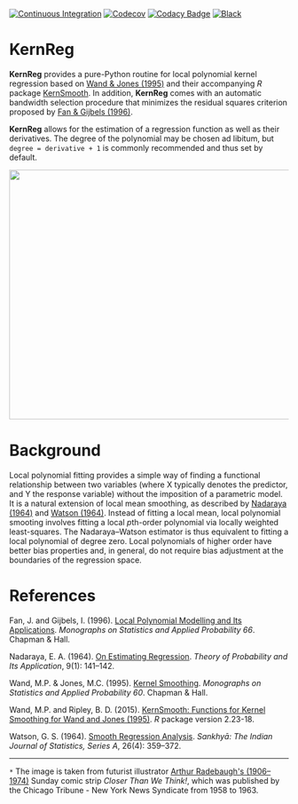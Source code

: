 [![Continuous Integration](https://github.com/segsell/hypermodern-kernreg/workflows/Continuous%20Integration/badge.svg?branch=main)](https://github.com/segsell/hypermodern-kernreg/actions?workflow=%3A"Continuous+Integration")
[![Codecov](https://codecov.io/gh/segsell/hypermodern-kernreg/branch/main/graph/badge.svg)](https://codecov.io/gh/segsell/hypermodern-kernreg)
[![Codacy Badge](https://app.codacy.com/project/badge/Grade/5dd752959ec8415c8fa9cc9c18ac7d9a)](https://www.codacy.com?utm_source=github.com&amp;utm_medium=referral&amp;utm_content=segsell/hypermodern-kernreg&amp;utm_campaign=Badge_Grade)
[![Black](https://img.shields.io/badge/code%20style-black-000000.svg)](https://github.com/psf/black)

# KernReg
**KernReg** provides a pure-Python routine for local polynomial kernel regression based on [Wand & Jones (1995)](http://matt-wand.utsacademics.info/webWJbook/) and their accompanying *R* package [KernSmooth](https://www.rdocumentation.org/packages/KernSmooth/versions/2.23-18). In addition, **KernReg** comes with an automatic bandwidth selection procedure that minimizes the residual squares criterion proposed by [Fan & Gijbels (1996)](https://www.taylorfrancis.com/books/local-polynomial-modelling-applications-fan-gijbels/10.1201/9780203748725).

**KernReg** allows for the estimation of a regression function as well as their derivatives. The degree of the polynomial may be chosen ad libitum, but ```degree = derivative + 1``` is commonly recommended and thus set by default.

<p align="center">
  <img width="650" height="450" src="https://github.com/segsell/hypermodern-kernreg/blob/main/docs/images/Arthur_Radebaugh_retrofuturism.jpg?raw=true">
</p>

# Background
Local polynomial fitting provides a simple way of finding a functional relationship between two variables (where X typically denotes the predictor, and Y the response variable)  without the imposition of a parametric model. It is a natural extension of local mean smoothing, as described by [Nadaraya (1964)](https://www.semanticscholar.org/paper/On-Estimating-Regression-Nadaraya/05175204318c3c01e3301fd864553071039605d2#paper-header) and [Watson (1964)](http://www.jstor.org/stable/25049340). Instead of fitting a local mean, local polynomial smooting involves fitting a local *p*th-order polynomial via locally weighted least-squares. The Nadaraya–Watson estimator is thus equivalent to fitting a local polynomial of degree zero. Local polynomials of higher order have better bias properties and, in general, do not require bias adjustment at the boundaries of the regression space.

<!-- For a definitive reference on local polynomial smoothing, see [Fan & Gijbels (1996)](https://www.taylorfrancis.com/books/local-polynomial-modelling-applications-fan-gijbels/10.1201/9780203748725). -->


<!-- (?The kernel weigth is the normal density, i.e. Gaussian kernel.)

Kernel smoothing refers to a general class of techniques for non- parametric estimation of functions. Suppose that you have a uni- variate set of data which you want to display graphically. Then kernel smoothing provides an attractive procedure for achieving this goal, known as kernel density estimation. Another funda- mental example is the simple nonparametric regression or scat- terplot smoothing problem where kernel smoothing offers a way of estimating the regression function without the specification of a parametric model.

Kernel smoothing provides a simple way of finding structure in data sets without the imposition of a parametric model. One of the most fundamental settings where kernel smoothing ideas can be applied is the simple regression problem, where paired observations for each of two variables are available and one is interested in determining an appropriate functional relationship between the two variables. One of the variables, usually denoted by X, is thought of as being a predictor for the other variable Y, usually called the response variable.
[Example]

Figure 1.2 shows an estimate of m for the age/log(income) data, using what is often called a local linear kernel estimator. The function shown at the bottom of the plot is a kernel function which is usually taken to be a symmetric probability density such as a normal density. The value of the estimate at the first point u is obtained by fitting a straight line to the data using weighted least squares, where the weights are chosen according to the height of the kernel function. This means that the data points closer to u have more influence on the linear fit than those far from u. This local straight line fit is shown by the dotted curve and the regression estimate at u is the height of the line at u. The estimate at a different point v is found the same way, but with the weights chosen according to the heights of the kernel when centred around v. This estimator fits into the class of local polynomial regression estimates (Cleveland, 1979). Nonparametric regression estimators are often called regression smoothers or scatterplot smoothers, while those based on kernel functions are often called kernel smoothers.

locpoly command for performing local polynomial regression

Local polynomial regression is a generalization of local mean smoothing as described by Nadaraya(1964) and Watson(1964). Instead of fitting a local mean, one instead fits a local pth-order polynomial.

Calculations for local polynomial regression are naturally more complex than those for local means, but local polynomial smooths have better statistical properties.  The computational complexity is, however, alleviated by using a Stata plugin.

The last twenty years or so have seen a significant outgrowth in the literature on thesubject of scatterplot smoothing, otherwise known as univariate nonparametric regression.  Of most appeal is the idea of not making any assumptions about the functionalform for the expected value of a response given a regressor but instead allowing thedata to “speak for itself”.
Various methods and estimators fall into the category ofnonparametric regression, including local mean smoothing, as described independently by Nadaraya(1964)and Watson(1964); the Gasser–Müller (1979) estimator; locally weighted scatterplot smoothing (LOWESS), as described by Cleveland(1979); wavelets(e.g.,Donoho 1995); and splines (Eubank 1988), to name a few. Much of the vast litera-ture focuses on automating the amount of smoothing to be performed and dealing withthe bias/variance trade-off inherent to this type of estimation. For example, in the caseof Nadaraya–Watson, the amount of smoothing is controlled by choosing abandwidth.
Smoothing via local polynomials is by no means a new idea but instead one that hasbeen rediscovered in recent years in articles such asFan(1992).

A natural extensionof the local mean smoothing of Nadaraya–Watson, local polynomial regression, involvesfitting the response to a polynomial form of the regressor via locally weighted leastsquares.  Compared with the Nadaraya–Watson estimator (local polynomial of degreezero), local polynomials of higher order have better bias properties and, in general, donot require bias adjustment at the boundary of the regression space.  For a definitive reference on local polynomial smoothing, seeFan and Gijbels(1996).

The apparent cost of these improved properties is that local polynomial smooths arecomputationally more complex. For example, the Nadaraya–Watson estimator requiresat each point in the smoothing grid the calculation of a locally weighted mean, whereas local polynomial smoothing would require a weighted regression at each grid point. This cost, however, can be alleviated by using approximation methods such as linear binning (Hall and Wand 1996) or by using updating methods that retain information from previous points in the smoothing grid (e.g.,Fan and Marron 1994).

* Implements residual squares criterion for
Direct computation computationally expensive -->

# References
Fan, J. and Gijbels, I. (1996). [Local Polynomial Modelling and Its Applications](https://www.taylorfrancis.com/books/local-polynomial-modelling-applications-fan-gijbels/10.1201/9780203748725). *Monographs on Statistics and Applied Probability 66*. Chapman & Hall.

Nadaraya, E. A. (1964). [On Estimating Regression](https://www.semanticscholar.org/paper/On-Estimating-Regression-Nadaraya/05175204318c3c01e3301fd864553071039605d2#paper-header). *Theory of Probability and Its Application*, 9(1): 141–142.

Wand, M.P. & Jones, M.C. (1995). [Kernel Smoothing](http://matt-wand.utsacademics.info/webWJbook/). *Monographs on Statistics and Applied Probability 60*. Chapman & Hall.

Wand, M.P. and Ripley, B. D. (2015). [KernSmooth:  Functions for Kernel Smoothing for Wand and Jones (1995)](http://CRAN.R-project.org/package=KernSmooth). *R* package version 2.23-18.

Watson, G. S. (1964). [Smooth Regression Analysis](http://www.jstor.org/stable/25049340). *Sankhyā: The Indian Journal of Statistics, Series A*, 26(4): 359–372.

-----
`*` The image is taken from futurist illustrator [Arthur Radebaugh's (1906–1974)](http://www.gavinrothery.com/my-blog/2012/7/15/arthur-radebaugh.html)
Sunday comic strip *Closer Than We Think!*, which was published by the Chicago Tribune - New York News Syndicate from 1958 to 1963.
